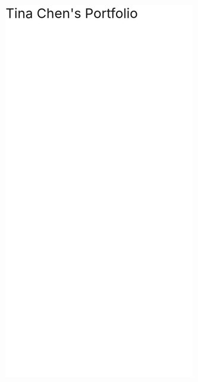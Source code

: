 <!DOCTYPE html>
<html>
<head>
<style>
.parallax {
    /* The image used */
<img scr="https://s-media-cache-ak0.pinimg.com/736x/e4/cc/74/e4cc747e065dbcebf15ff80f3625dced--rose-gold-marble-background-marble-     background-wallpapers.jpg" alt="Background">
    background-image: url("Background.jpg");
    /* Set a specific height */
    min-height: 500px; 

    /* Create the parallax scrolling effect */
    background-attachment: fixed;
    background-position: center;
    background-repeat: no-repeat;
    background-size: cover;
}
</style>
</head>
<body>


<div class="parallax"></div>

<div style="height:1000px;background-color:white;font-size:36px">
Tina Chen's Portfolio
</div>

</body>
</html>
